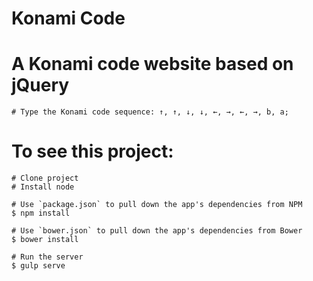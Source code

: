 # Konami Code
# A Konami code website based on jQuery

```
# Type the Konami code sequence: ↑, ↑, ↓, ↓, ←, →, ←, →, b, a;
```
# To see this project:

```
# Clone project
# Install node

# Use `package.json` to pull down the app's dependencies from NPM
$ npm install

# Use `bower.json` to pull down the app's dependencies from Bower
$ bower install

# Run the server
$ gulp serve
```
